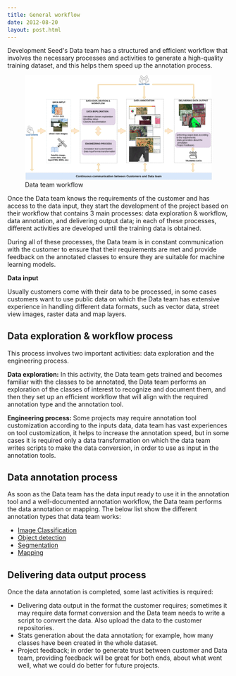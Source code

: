 ```yaml
---
title: General workflow
date: 2012-08-20
layout: post.html
---
```


Development Seed's Data team has a structured and efficient workflow that involves the necessary processes and activities to generate a high-quality training dataset, and this helps them speed up the annotation process.

<figure class="align-center">
 <img src="/assets/images/data_team_workflow.jpg"/>
 <figcaption>Data team workflow</figcaption>
</figure>
 
Once the Data team knows the requirements of the customer and has access to the data input, they start the development of the project based on their workflow that contains 3 main processes: data exploration & workflow, data annotation, and delivering output data; in each of these processes, different activities are developed until the training data is obtained.
 
During all of these processes, the Data team is in constant communication with the customer to ensure that their requirements are met and provide feedback on the annotated classes to ensure they are suitable for machine learning models.
 
**Data input**
 
Usually customers come with their data to be processed, in some cases customers want to use public data on which the Data team has extensive experience in handling different data formats, such as vector data, street view images, raster data and map layers.
 
## Data exploration & workflow process
 
This process involves two important activities: data exploration and the engineering process.
 
**Data exploration:**
In this activity, the Data team gets trained and becomes familiar with the classes to be annotated, the Data team performs an exploration of the classes of interest to recognize and document them, and then they set up an efficient workflow that will align with the required annotation type and the annotation tool.
 
**Engineering process:**
Some projects may require annotation tool customization according to the inputs data, data team has vast experiences on tool customization, it helps to increase the annotation speed, but in some cases it is required only a data transformation on which the data team writes scripts to make the data conversion, in order to use as input in the annotation tools.
 
## Data annotation process
 
As soon as the Data team has the data input ready to use it in the annotation tool and a well-documented annotation workflow, the Data team performs the data annotation or mapping. The below list show the different annotation types that data team works:
 
- [Image Classification](/../annotation-type/image-classification/)
- [Object detection](/../annotation-type/object-detection/)
- [Segmentation](/../annotation-type/segmentation/)
- [Mapping](/../mapping/mapping/)
 
## Delivering data output process
 
Once the data annotation is completed, some last activities is required:
 
- Delivering data output in the format the customer requires; sometimes it may require data format conversion and the Data team needs to write a script to convert the data. Also upload the data to the customer repositories.
- Stats generation about the data annotation; for example, how many classes have been created in the whole dataset.
- Project feedback; in order to generate trust between customer and Data team, providing feedback will be great for both ends, about what went well, what we could do better for future projects.
